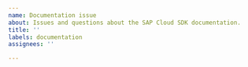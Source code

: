 ```yaml
---
name: Documentation issue
about: Issues and questions about the SAP Cloud SDK documentation.
title: ''
labels: documentation
assignees: ''

---
```


<!-- Please note that this repository is for documentation and Java SDK related issues. If you have a question about the SAP Cloud SDK for JavaScript / TypeScript open an issue here: https://github.com/SAP/cloud-sdk-js/issues/new/choose. -->
